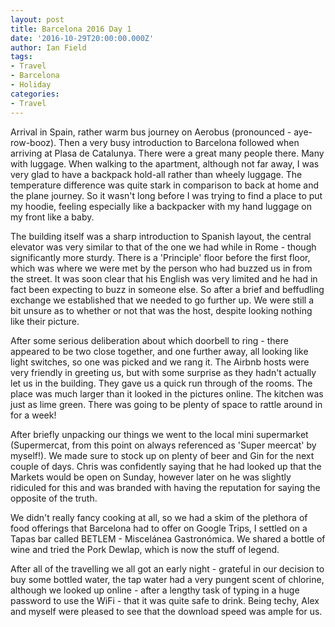 ```yaml
---
layout: post
title: Barcelona 2016 Day 1
date: '2016-10-29T20:00:00.000Z'
author: Ian Field
tags:
- Travel
- Barcelona
- Holiday
categories:
- Travel
---
```


Arrival in Spain, rather warm bus journey on Aerobus (pronounced - aye-row-booz). Then a very busy introduction to Barcelona followed when arriving at Plasa de Catalunya. There were a great many people there. Many with luggage. When walking to the apartment, although not far away, I was very glad to have a backpack hold-all rather than wheely luggage. The temperature difference was quite stark in comparison to back at home and the plane journey. So it wasn't long before I was trying to find a place to put my hoodie, feeling especially like a backpacker with my hand luggage on my front like a baby.

The building itself was a sharp introduction to Spanish layout, the central elevator was very similar to that of the one we had while in Rome - though significantly more sturdy. There is a 'Principle' floor before the first floor, which was where we were met by the person who had buzzed us in from the street. It was soon clear that his English was very limited and he had in fact been expecting to buzz in someone else. So after a brief and beffudling exchange we established that we needed to go further up. We were still a bit unsure as to whether or not that was the host, despite looking nothing like their picture.

After some serious deliberation about which doorbell to ring - there appeared to be two close together, and one further away, all looking like light switches, so one was picked and we rang it. The Airbnb hosts were very friendly in greeting us, but with some surprise as they hadn't actually let us in the building. They gave us a quick run through of the rooms. The place was much larger than it looked in the pictures online. The kitchen was just as lime green. There was going to be plenty of space to rattle around in for a week!

After briefly unpacking our things we went to the local mini supermarket (Supermercat, from this point on always referenced as 'Super meercat' by myself!). We made sure to stock up on plenty of beer and Gin for the next couple of days. Chris was confidently saying that he had looked up that the Markets would be open on Sunday, however later on he was slightly ridiculed for this and was branded with having the reputation for saying the opposite of the truth.

We didn't really fancy cooking at all, so we had a skim of the plethora of food offerings that Barcelona had to offer on Google Trips, I settled on a Tapas bar called BETLEM - Miscelánea Gastronómica. We shared a bottle of wine and tried the Pork Dewlap, which is now the stuff of legend.

After all of the travelling we all got an early night - grateful in our decision to buy some bottled water, the tap water had a very pungent scent of chlorine, although we looked up online - after a lengthy task of typing in a huge password to use the WiFi - that it was quite safe to drink. Being techy, Alex and myself were pleased to see that the download speed was ample for us.
